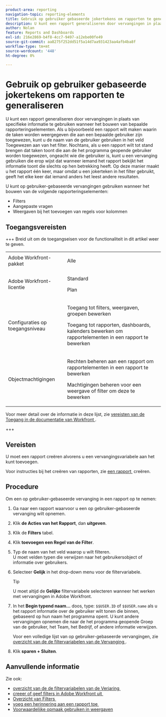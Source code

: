 ```yaml
---
product-area: reporting
navigation-topic: reporting-elements
title: Gebruik op gebruiker gebaseerde jokertekens om rapporten te generaliseren
description: U kunt een rapport generaliseren door vervangingen in plaats van specifieke informatie te gebruiken wanneer het bouwen van bepaalde rapporteringselementen.
author: Nolan
feature: Reports and Dashboards
exl-id: 216e2869-b4f8-4cc7-9497-a12ebe00fe49
source-git-commit: aa8275f252dd51f5a14d7aa931423aa4afb4ba8f
workflow-type: tm+mt
source-wordcount: '448'
ht-degree: 0%

---
```


# Gebruik op gebruiker gebaseerde jokertekens om rapporten te generaliseren

<!-- Audited: 11/2024 -->

U kunt een rapport generaliseren door vervangingen in plaats van specifieke informatie te gebruiken wanneer het bouwen van bepaalde rapporteringselementen. Als u bijvoorbeeld een rapport wilt maken waarin de taken worden weergegeven die aan een bepaalde gebruiker zijn toegewezen, kunt u de naam van de gebruiker gebruiken in het veld Toegewezen aan van het filter. Nochtans, als u een rapport wilt tot stand brengen dat taken toont die aan de het programma geopende gebruiker worden toegewezen, ongeacht wie die gebruiker is, kunt u een vervanging gebruiken die erop wijst dat wanneer iemand het rapport bekijkt het informatie toont die slechts op hen betrekking heeft. Op deze manier maakt u het rapport één keer, maar omdat u een jokerteken in het filter gebruikt, geeft het elke keer dat iemand anders het leest andere resultaten.

U kunt op gebruiker-gebaseerde vervangingen gebruiken wanneer het bouwen van de volgende rapporteringselementen:

* Filters
* Aangepaste vragen
* Weergaven bij het toevoegen van regels voor kolommen

## Toegangsvereisten

+++ Breid uit om de toegangseisen voor de functionaliteit in dit artikel weer te geven. 

<table style="table-layout:auto"> 
 <col> 
 <col> 
 <tbody> 
  <tr> 
   <td role="rowheader">Adobe Workfront-pakket</td> 
   <td> <p>Alle</p> </td> 
  </tr> 
  <tr> 
   <td role="rowheader">Adobe Workfront-licentie</strong></td> 
   <td> 
    <p>Standard</p>
    <p>Plan</p>
   </td>
  </tr> 
  <tr> 
   <td role="rowheader">Configuraties op toegangsniveau</td> 
   <td> <p>Toegang tot filters, weergaven, groepen bewerken</p> <p>Toegang tot rapporten, dashboards, kalenders bewerken om rapportelementen in een rapport te bewerken</p>
   </td> 
  </tr> 
  <tr> 
   <td role="rowheader">Objectmachtigingen</td> 
    <td> <p>Rechten beheren aan een rapport om rapportelementen in een rapport te bewerken</p> <p>Machtigingen beheren voor een weergave of filter om deze te bewerken</p></td> 
   </td> 
  </tr> 
 </tbody> 
</table>

Voor meer detail over de informatie in deze lijst, zie [&#x200B; vereisten van de Toegang in de documentatie van Workfront &#x200B;](/help/quicksilver/administration-and-setup/add-users/access-levels-and-object-permissions/access-level-requirements-in-documentation.md).

+++

## Vereisten

U moet een rapport creëren alvorens u een vervangingsvariabele aan het kunt toevoegen.

Voor instructies bij het creëren van rapporten, zie [&#x200B; een rapport &#x200B;](../../../reports-and-dashboards/reports/creating-and-managing-reports/create-report.md) creëren.

## Procedure

Om een op gebruiker-gebaseerde vervanging in een rapport op te nemen:

1. Ga naar een rapport waarvoor u een op gebruiker-gebaseerde vervanging wilt opnemen.
1. Klik **de Acties van het Rapport**, dan **uitgeven**.

1. Klik de **Filters** tabel.
1. Klik **toevoegen een Regel van de Filter**.
1. Typ de naam van het veld waarop u wilt filteren.\
   U moet velden typen die verwijzen naar het gebruikersobject of informatie over gebruikers.
1. Selecteer **Gelijk** in het drop-down menu voor de filtervariabele.

   >[!TIP]
   >
   >U moet altijd de **Gelijke** filtervariabele selecteren wanneer het werken met vervangingen in Adobe Workfront.

1. In het **Begin typend naam...** doos, type: `$$USER.ID` of `$$USER.name` als u het rapport informatie over de gebruiker wilt tonen die binnen, gebaseerd op hun naam het programma opent. U kunt andere vervangingen opnemen die naar de het programma geopende Groep van de gebruiker, het Team, het Bedrijf, of andere informatie verwijzen.

   Voor een volledige lijst van op gebruiker-gebaseerde vervangingen, zie [&#x200B; overzicht van de de filtervariabelen van de Vervanging &#x200B;](../../../reports-and-dashboards/reports/reporting-elements/understand-wildcard-filter-variables.md).

1. Klik **sparen + Sluiten**.

## Aanvullende informatie

Zie ook:

<!--outdated: * [Basic Report Creation Program](https://one.workfront.com/s/basic-report-creation-program) -->
* [&#x200B; overzicht van de de filtervariabelen van de Verjaring &#x200B;](../../../reports-and-dashboards/reports/reporting-elements/understand-wildcard-filter-variables.md)
* [&#x200B; creeer of geef filters in Adobe Workfront uit &#x200B;](../../../reports-and-dashboards/reports/reporting-elements/create-filters.md)
* [&#x200B; Overzicht van Filters &#x200B;](../../../reports-and-dashboards/reports/reporting-elements/filters-overview.md)
* [&#x200B; voeg een herinnering aan een rapport toe &#x200B;](../../../reports-and-dashboards/reports/creating-and-managing-reports/add-prompt-report.md)
* [Voorwaardelijke opmaak gebruiken in weergaven](../../../reports-and-dashboards/reports/reporting-elements/use-conditional-formatting-views.md)
